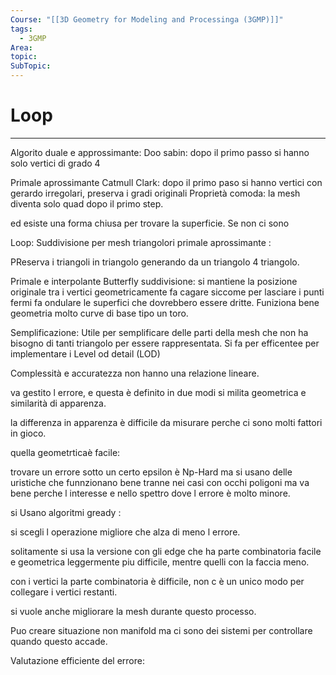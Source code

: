 ```yaml
---
Course: "[[3D Geometry for Modeling and Processinga (3GMP)]]"
tags:
  - 3GMP
Area: 
topic: 
SubTopic: 
---
```


# Loop
---

Algorito duale e approssimante:
Doo sabin: dopo il primo passo si hanno solo vertici di grado 4





Primale aprossimante
Catmull Clark: dopo il primo paso si hanno vertici con gerardo irregolari, preserva i gradi originali
Proprietà comoda: la mesh diventa solo quad dopo il primo step.

ed esiste una forma chiusa per trovare la superficie. 
Se non ci sono



Loop:
Suddivisione per mesh triangolori primale aprossimante :

PReserva i triangoli in triangolo generando da un triangolo 4 triangolo.


Primale e interpolante
Butterfly suddivisione: si mantiene la posizione originale tra i vertici 
geometricamente fa cagare siccome per lasciare i punti fermi fa ondulare le superfici che dovrebbero essere dritte. Funiziona bene geometria molto curve di base tipo un toro.



Semplificazione:
Utile per semplificare delle parti della mesh che non ha bisogno di tanti triangolo per essere rappresentata.
 Si fa per efficentee per implementare i Level od detail (LOD)


Complessità e accuratezza non hanno una relazione lineare.

va gestito l errore, e questa è definito in due modi
si milita geometrica e similarità di apparenza.

la differenza in apparenza è difficile da misurare perche ci sono molti fattori in gioco. 

quella geometrticaè facile: 

trovare un errore sotto un certo epsilon è Np-Hard ma si usano delle uristiche che funnzionano bene tranne nei casi con occhi poligoni ma va bene perche l interesse e nello spettro dove l errore è molto minore.


si Usano algoritmi gready : 

si scegli l operazione migliore che alza di meno l errore. 

solitamente si usa la versione con gli edge che ha parte combinatoria facile e geometrica leggermente piu difficile, mentre quelli con la faccia meno.

con i vertici la parte combinatoria è difficile, non c è un unico modo per collegare i vertici restanti.


si vuole anche migliorare la mesh durante questo processo.

Puo creare situazione non manifold ma ci sono dei sistemi per controllare quando questo accade. 

Valutazione efficiente del errore:

